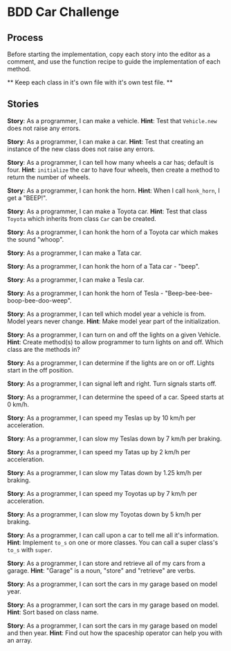 # BDD Car Challenge

## Process

Before starting the implementation, copy each story into the editor as a comment, and use the function recipe to guide the implementation of each method.


** Keep each class in it's own file with it's own test file. ** 

## Stories

**Story**:	As a programmer, I can make a vehicle.
**Hint**:	Test that `Vehicle.new` does not raise any errors.

**Story**:	As a programmer, I can make a car.
**Hint**:	Test that creating an instance of the new class does not raise any errors.

**Story**:	As a programmer, I can tell how many wheels a car has; default is four.
**Hint**:	`initialize` the car to have four wheels, then create a method to return the number of wheels.

**Story**:	As a programmer, I can honk the horn.
**Hint**:	When I call `honk_horn`, I get a "BEEP!".

**Story**:	As a programmer, I can make a Toyota car.
**Hint**:	Test that class `Toyota` which inherits from class `Car` can be created.

**Story**:	As a programmer, I can honk the horn of a Toyota car which makes the sound "whoop".

**Story**:	As a programmer, I can make a Tata car.

**Story**:	As a programmer, I can honk the horn of a Tata car - "beep".

**Story**:	As a programmer, I can make a Tesla car.

**Story**:	As a programmer, I can honk the horn of Tesla - "Beep-bee-bee-boop-bee-doo-weep".

**Story**:	As a programmer, I can tell which model year a vehicle is from. Model years never change.
**Hint**:	Make model year part of the initialization.

**Story**:	As a programmer, I can turn on and off the lights on a given Vehicle.
**Hint**:	Create method(s) to allow programmer to turn lights on and off. Which class are the methods in?

**Story**:	As a programmer, I can determine if the lights are on or off. Lights start in the off position.

**Story**:  As a programmer, I can signal left and right. Turn signals starts off.

**Story**:	As a programmer, I can determine the speed of a car. Speed starts at 0 km/h.

**Story**:	As a programmer, I can speed my Teslas up by 10 km/h per acceleration.

**Story**:	As a programmer, I can slow my Teslas down by 7 km/h per braking.

**Story**:	As a programmer, I can speed my Tatas up by 2 km/h per acceleration.

**Story**:	As a programmer, I can slow my Tatas down by 1.25 km/h per braking.

**Story**:	As a programmer, I can speed my Toyotas up by 7 km/h per acceleration.

**Story**:	As a programmer, I can slow my Toyotas down by 5 km/h per braking.

**Story**:  As a programmer, I can call upon a car to tell me all it's information.
**Hint**:   Implement `to_s` on one or more classes. You can call a super class's `to_s` with `super`.

**Story**:  As a programmer, I can store and retrieve all of my cars from a garage.
**Hint**:   "Garage" is a noun, "store" and "retrieve" are verbs.

**Story**:	As a programmer, I can sort the cars in my garage based on model year.

**Story**:	As a programmer, I can sort the cars in my garage based on model.
**Hint**:	Sort based on class name.

**Story**:	As a programmer, I can sort the cars in my garage based on model and then year.
**Hint**:   Find out how the spaceship operator can help you with an array.
